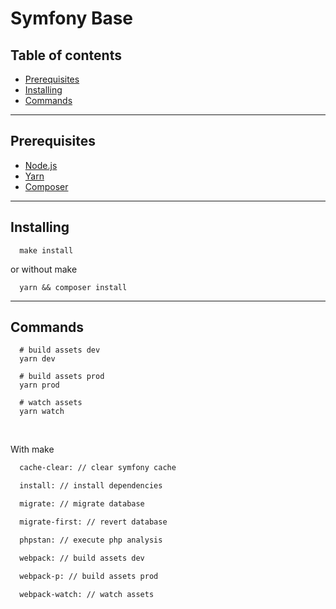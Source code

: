 # Symfony Base

## Table of contents

- [Prerequisites](#prerequisites)
- [Installing](#installing)
- [Commands](#commands)

___

## Prerequisites

  * [Node.js](https://nodejs.org/)
  * [Yarn](https://yarnpkg.com/)
  * [Composer](https://getcomposer.org/)

___

## Installing

```shell
  make install
```
or without make

```shell
  yarn && composer install
```

___

## Commands

```shell
  # build assets dev
  yarn dev

  # build assets prod
  yarn prod

  # watch assets
  yarn watch
```

&nbsp;

With make

```makefile
  cache-clear: // clear symfony cache

  install: // install dependencies

  migrate: // migrate database

  migrate-first: // revert database

  phpstan: // execute php analysis

  webpack: // build assets dev

  webpack-p: // build assets prod

  webpack-watch: // watch assets
```

